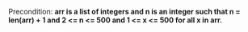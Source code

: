 Precondition: **arr is a list of integers and n is an integer such that n = len(arr) + 1 and 2 <= n <= 500 and 1 <= x <= 500 for all x in arr.**